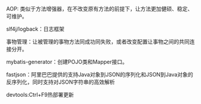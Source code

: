 AOP: 类似于方法增强器，在不改变原有方法的前提下，让方法更加健硕、稳定、可维护。

slf4j/logback：日志框架

事物管理：让被管理的事物方法同成功同失败，或者改变配置让事物之间的共同连接分开。

mybatis-generator：创建POJO类和Mapper接口。

fastjson：阿里巴巴提供的支持Java对象到JSON的序列化和JSON到Java对象的反序列化，同时支持对JSON字符串的高效解析

devtools:Ctrl+F9热部署更新
